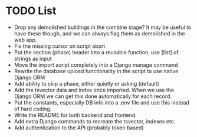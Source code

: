 # TODO List

- Drop any demolished buildings in the combine stage? It may be useful to have
  these though, and we can always flag them as demolished in the web app.
- Fix the missing cursor on script abort
- Put the section (phase) header into a reusable function, use [list] of strings
  as input
- Move the import script completely into a Django manage command
- Rewrite the database upload functionality in the script to use native Django
  ORM
- Add ability to skip a phase, either quietly or asking (default)
- Add the tsvector data and index once imported. When we use the Django ORM we
  can get this done automatically for each record.
- Put the constants, especially DB info into a .env file and use this instead of
  hard coding.
- Write the README for both backend and frontend.
- Add extra Django commands to recreate the tsvector, indexes etc.
- Add authentication to the API (probably token based)
